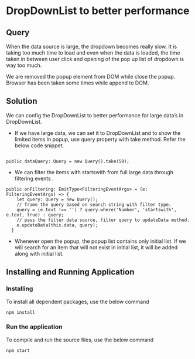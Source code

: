 # DropDownList to better performance 

## Query

 When the data source is large, the dropdown becomes really slow. It is taking too much time to load and even when the data is loaded, the time taken in between user click and opening of the pop up list of dropdown is way too much.
 

We are removed the popup element from DOM while close the popup. Browser has been taken some times while append to DOM. 

## Solution

We can config the DropDownList to better performance for large data’s in DropDownList.
	
-	If we have large data, we can set it to DropDownList and to show the limited items in popup, use query property with take method. Refer the below code snippet.

```

public dataQuery: Query = new Query().take(50);

```

-	We can filter the items with startswith from full large data through filtering events .

```
public onFiltering: EmitType<FilteringEventArgs> = (e: FilteringEventArgs) => {
    let query: Query = new Query();
    // frame the query based on search string with filter type.
    query = (e.text !== '') ? query.where('Number', 'startswith', e.text, true) : query;
    // pass the filter data source, filter query to updateData method.
    e.updateData(this.data, query);
  }
```

-	Whenever open the popup, the popup list contains only initial list. If we will search for an item that will not exist in initial list, it will be added along with initial list.

## Installing and Running Application

### Installing

To install all dependent packages, use the below command

```
npm install
```

### Run the application

To compile and run the source files, use the below command

```
npm start
```
